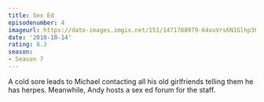 ```yaml
---
title: Sex Ed
episodenumber: 4
imageurl: https://dato-images.imgix.net/151/1471788979-64xuVrs6N1Glhp3PHaZbFl7fOAZ.jpg?ixlib=rb-1.1.0&ch=DPR%2CWidth&auto=compress%2Cformat
date: '2010-10-14'
rating: 8.3
season:
- Season 7
---
```


A cold sore leads to Michael contacting all his old girlfriends telling them he has herpes. Meanwhile, Andy hosts a sex ed forum for the staff.